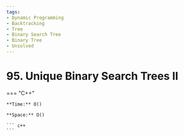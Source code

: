 ```yaml
---
tags:
- Dynamic Programming
- Backtracking
- Tree
- Binary Search Tree
- Binary Tree
- Unsolved
---
```



# 95. Unique Binary Search Trees II

=== "C++"

    **Time:** O()

    **Space:** O()

    ``` c++
    ```